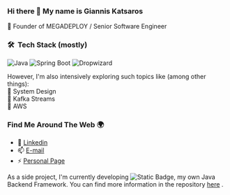 ### Hi there 👋 My name is Giannis Katsaros

🔹 Founder of MEGADEPLOY / Senior Software Engineer

### 🛠 &nbsp;Tech Stack (mostly)

![Java](https://img.shields.io/badge/Java-important)
![Spring Boot](https://img.shields.io/badge/Spring%20Boot-green)
![Dropwizard](https://img.shields.io/badge/Dropwizard-blue)

However, I'm also intensively exploring such topics like (among other things): \
🔹 System Design \
🔹 Kafka Streams \
🔹 AWS

### Find Me Around The Web 🌍
- 🔗 [Linkedin](https://www.linkedin.com/in/giannis-katsaros/)
- 📫 [E-mail](mailto:katsarosgiannis1@gmail.com)
- ⚡ [Personal Page](https://Katsaros.me)

As a side project, I'm currently developing ![Static Badge](https://img.shields.io/badge/WebJava-%233e5266?style=flat), my own Java Backend Framework. 
 You can find more information in the repository [here](https://github.com/Katsaros/WebJava)
.
<!--
🚧 Some of my Projects:
- 🔗 [MrWebsite](https://mrwebsite.gr)
- 🔗 [PilotAlert](https://pilotalert.com)
- 🔗 [FindTop](https://findtop.gr)
- 🔗 [SiteStudio](https://sitestudio.gr)

- 🔗 [EasyAppointment](https://www.demo.mrwebsite.gr/easyappointment/dentist/)
- 🔗 [WizardAnalysis](https://wizardanalysis.mrwebsite.gr/)
- 🔗 [CRM+](https://katsaros.me/run/managestage/login.php)
- 🌲 [Cvtree - Create personal professional website in 2 minutes - currently down](https://cvtr.ee/-/katsaros?r=github)
- 🔗 [Availablr Domain Name Generator API - currently down](#)
- 🔗 [Ojobly Job Finder API - currently down](https://job-finder-app-1.herokuapp.com/api/search)
-->
<!--
## My GitHub Stats

<a href="https://github.com/katsaros">
 <img align="center" src="https://github-readme-stats.vercel.app/api?username=katsaros&show_icons=true&theme=light&line_height=27&include_all_commits=true&count_private=true&hide=issues,prs,contribs,stars" alt="My github stats"/>
</a>
-->
